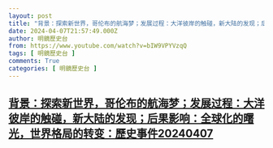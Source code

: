 ```yaml
---
layout: post
title: "背景：探索新世界，哥伦布的航海梦；发展过程：大洋彼岸的触碰，新大陆的发现；后果影响：全球化的曙光，世界格局的转变：歷史事件20240407"
date: 2024-04-07T21:57:49.000Z
author: 明鏡歷史台
from: https://www.youtube.com/watch?v=bIW9VPYVzqQ
tags: [ 明鏡歷史台 ]
comments: True
categories: [ 明鏡歷史台 ]
---
```

<!--1712527069000-->
[背景：探索新世界，哥伦布的航海梦；发展过程：大洋彼岸的触碰，新大陆的发现；后果影响：全球化的曙光，世界格局的转变：歷史事件20240407](https://www.youtube.com/watch?v=bIW9VPYVzqQ)
------

<div>

</div>
